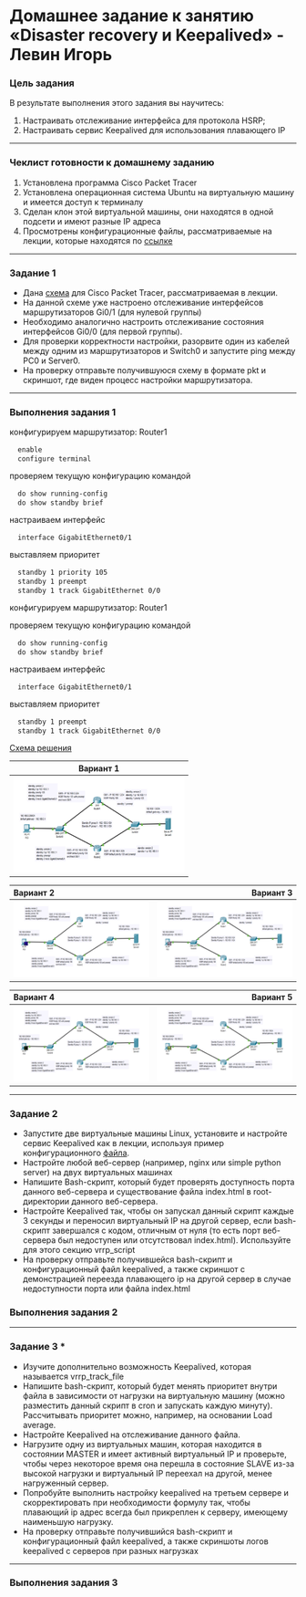 # Домашнее задание к занятию «Disaster recovery и Keepalived» - Левин Игорь

### Цель задания
В результате выполнения этого задания вы научитесь:
1. Настраивать отслеживание интерфейса для протокола HSRP;
2. Настраивать сервис Keepalived для использования плавающего IP

------

### Чеклист готовности к домашнему заданию

1. Установлена программа Cisco Packet Tracer
2. Установлена операционная система Ubuntu на виртуальную машину и имеется доступ к терминалу
3. Сделан клон этой виртуальной машины, они находятся в одной подсети и имеют разные IP адреса
4. Просмотрены конфигурационные файлы, рассматриваемые на лекции, которые находятся по [ссылке](https://github.com/netology-code/sflt-homeworks/blob/main/1)

---

### Задание 1

- Дана [схема](https://github.com/netology-code/sflt-homeworks/blob/main/1/hsrp_advanced.pkt) для Cisco Packet Tracer, рассматриваемая в лекции.
- На данной схеме уже настроено отслеживание интерфейсов маршрутизаторов Gi0/1 (для нулевой группы)
- Необходимо аналогично настроить отслеживание состояния интерфейсов Gi0/0 (для первой группы).
- Для проверки корректности настройки, разорвите один из кабелей между одним из маршрутизаторов и Switch0 и запустите ping между PC0 и Server0.
- На проверку отправьте получившуюся схему в формате pkt и скриншот, где виден процесс настройки маршрутизатора.

 ---

### Выполнения задания 1


конфигурируем маршрутизатор: Router1
```
  enable
  configure terminal
```  
проверяем текущую конфигурацию командой 
```
  do show running-config
  do show standby brief
```
настраиваем интерфейс
```
  interface GigabitEthernet0/1
```
выставляем приоритет 
```
  standby 1 priority 105  
  standby 1 preempt
  standby 1 track GigabitEthernet 0/0
```
конфигурируем маршрутизатор: Router1

проверяем текущую конфигурацию командой 
```
  do show running-config
  do show standby brief
```
настраиваем интерфейс
```
  interface GigabitEthernet0/1
```
выставляем приоритет 
```
  standby 1 preempt
  standby 1 track GigabitEthernet 0/0
```


[Схема решения](https://github.com/elekpow/sflt-1/blob/main/hsrp_advanced.pkt)


|Вариант 1|
|:-:|
|<img src="https://github.com/elekpow/sflt-1/blob/main/вариант1.gif" alt="вариант1.gif" width="300">|

|Вариант 2|Вариант 3|
|:-|-:|
|<img src="https://github.com/elekpow/sflt-1/blob/main/вариант2.gif" alt="вариант2.gif" width="300">|<img src="https://github.com/elekpow/sflt-1/blob/main/вариант3.gif" alt="вариант3.gif" width="300">|

|Вариант 4|Вариант 5|
|:-|-:|
|<img src="https://github.com/elekpow/sflt-1/blob/main/Вариант4.gif" alt="Вариант4.gif" width="300">|<img src="https://github.com/elekpow/sflt-1/blob/main/Вариант5.gif" alt="Вариант5.gif" width="300">|



 ---

### Задание 2

- Запустите две виртуальные машины Linux, установите и настройте сервис Keepalived как в лекции, используя пример конфигурационного [файла](https://github.com/netology-code/sflt-homeworks/blob/main/1/keepalived-simple.conf).
- Настройте любой веб-сервер (например, nginx или simple python server) на двух виртуальных машинах
- Напишите Bash-скрипт, который будет проверять доступность порта данного веб-сервера и существование файла index.html в root-директории данного веб-сервера.
- Настройте Keepalived так, чтобы он запускал данный скрипт каждые 3 секунды и переносил виртуальный IP на другой сервер, если bash-скрипт завершался с кодом, отличным от нуля (то есть порт веб-сервера был недоступен или отсутствовал index.html). Используйте для этого секцию vrrp_script
- На проверку отправьте получившейся bash-скрипт и конфигурационный файл keepalived, а также скриншот с демонстрацией переезда плавающего ip на другой сервер в случае недоступности порта или файла index.html

### Выполнения задания 2

 ---

### Задание 3 *

- Изучите дополнительно возможность Keepalived, которая называется vrrp_track_file
- Напишите bash-скрипт, который будет менять приоритет внутри файла в зависимости от нагрузки на виртуальную машину (можно разместить данный скрипт в cron и запускать каждую минуту). Рассчитывать приоритет можно, например, на основании Load average.
- Настройте Keepalived на отслеживание данного файла.
- Нагрузите одну из виртуальных машин, которая находится в состоянии MASTER и имеет активный виртуальный IP и проверьте, чтобы через некоторое время она перешла в состояние SLAVE из-за высокой нагрузки и виртуальный IP переехал на другой, менее нагруженный сервер.
- Попробуйте выполнить настройку keepalived на третьем сервере и скорректировать при необходимости формулу так, чтобы плавающий ip адрес всегда был прикреплен к серверу, имеющему наименьшую нагрузку.
- На проверку отправьте получившийся bash-скрипт и конфигурационный файл keepalived, а также скриншоты логов keepalived с серверов при разных нагрузках

 ---

### Выполнения задания 3

